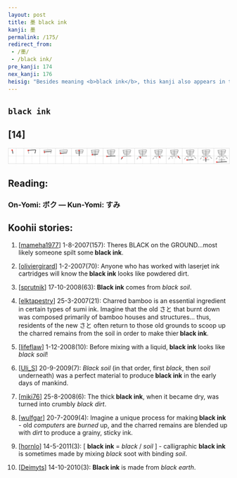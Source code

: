 ```yaml
---
layout: post
title: 墨 black ink
kanji: 墨
permalink: /175/
redirect_from:
 - /墨/
 - /black ink/
pre_kanji: 174
nex_kanji: 176
heisig: "Besides meaning <b>black ink</b>, this kanji also appears in the word for an inked string that is pulled taut and snapped to mark a surface, much the same as one might used a chalked string. Here it is used to mark off the <i>dirt</i> with <i>black</i> lines for a foot ballgame (played, I presume, on a white field)."
---
```


## `black ink`

## [14]

<div class="stroke"><img src="../images/E5A2A8.png" /></div>

## Reading:

### On-Yomi: ボク &mdash; Kun-Yomi: すみ

## Koohii stories:

1) [<a href="http://kanji.koohii.com/profile/mameha1977">mameha1977</a>] 1-8-2007(157): Theres BLACK on the GROUND...most likely someone spilt some<strong> black ink</strong>. 

2) [<a href="http://kanji.koohii.com/profile/oliviergirard">oliviergirard</a>] 1-2-2007(70): Anyone who has worked with laserjet ink cartridges will know the<strong> black ink</strong> looks like powdered dirt. 

3) [<a href="http://kanji.koohii.com/profile/sprutnik">sprutnik</a>] 17-10-2008(63): <strong>Black ink</strong> comes from <em>black</em> <em>soil</em>. 

4) [<a href="http://kanji.koohii.com/profile/elktapestry">elktapestry</a>] 25-3-2007(21): Charred bamboo is an essential ingredient in certain types of sumi ink. Imagine that the old さと that burnt down was composed primarily of bamboo houses and structures... thus, residents of the new さと often return to those old grounds to scoop up the charred remains from the soil in order to make thier<strong> black ink</strong>. 

5) [<a href="http://kanji.koohii.com/profile/lifeflaw">lifeflaw</a>] 1-12-2008(10): Before mixing with a liquid,<strong> black ink</strong> looks like <em>black</em> <em>soil</em>! 

6) [<a href="http://kanji.koohii.com/profile/Uli_S">Uli_S</a>] 20-9-2009(7): <em>Black</em> <em>soil</em> (in that order, first <em>black</em>, then <em>soil</em> underneath) was a perfect material to produce<strong> black ink</strong> in the early days of mankind. 

7) [<a href="http://kanji.koohii.com/profile/miki76">miki76</a>] 25-8-2008(6): The thick<strong> black ink</strong>, when it became dry, was turned into crumbly <em>black dirt</em>. 

8) [<a href="http://kanji.koohii.com/profile/wulfgar">wulfgar</a>] 20-7-2009(4): Imagine a unique process for making<strong> black ink</strong> - old <em>computers</em> are <em>burned</em> up, and the charred remains are blended up with <em>dirt</em> to produce a grainy, sticky ink. 

9) [<a href="http://kanji.koohii.com/profile/hornlo">hornlo</a>] 14-5-2011(3): [ <strong>black ink</strong> = <em>black</em> / <em>soil</em> ] - calligraphic <strong>black ink</strong> is sometimes made by mixing <em>black</em> soot with binding <em>soil</em>. 

10) [<a href="http://kanji.koohii.com/profile/Deimyts">Deimyts</a>] 14-10-2010(3): <strong>Black ink</strong> is made from <em>black</em> <em>earth</em>. 
